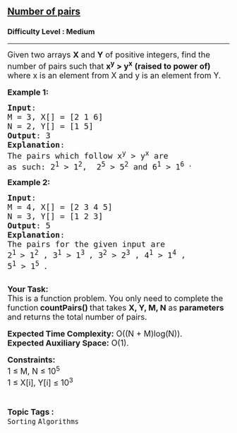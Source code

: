 <h2><a href="https://www.geeksforgeeks.org/problems/number-of-pairs-1587115620/1?page=2&difficulty=Medium&sprint=a663236c31453b969852f9ea22507634&sortBy=submissions">Number of pairs</a></h2><h3>Difficulty Level : Medium</h3><hr><div class="problems_problem_content__Xm_eO"><p><span style="font-size:18px">Given two arrays <strong>X</strong> and <strong>Y</strong> of positive integers, find the number of pairs such that&nbsp;<strong>x<sup>y</sup> &gt; y<sup>x</sup></strong>&nbsp;<strong>(raised to power of)</strong> where x is an element from X and y is an element from Y.</span><br>
<br>
<span style="font-size:18px"><strong>Example 1:</strong></span></p>

<pre><span style="font-size:18px"><strong>Input</strong>: 
M = 3, X[] = [2 1 6] 
N = 2, Y[] = [1 5]
<strong>Output</strong>: 3
<strong>Explanation</strong>: 
The pairs which follow x<sup>y</sup> &gt; y<sup>x</sup> are 
as such: 2<sup>1</sup> &gt; 1<sup>2</sup>,&nbsp; 2<sup>5</sup> &gt; 5<sup>2</sup> and 6<sup>1</sup> &gt; 1<sup>6 .</sup></span></pre>

<p><span style="font-size:18px"><strong>Example 2:</strong></span></p>

<pre><span style="font-size:18px"><strong>Input</strong>: 
M = 4, X[] = [2 3 4 5]
N = 3, Y[] = [1 2 3]
<strong>Output</strong>: 5
<strong>Explanation</strong>: 
The pairs for the given input are 
2<sup>1 </sup>&gt; 1<sup>2</sup> , 3<sup>1</sup> &gt; 1<sup>3 </sup>, 3<sup>2</sup> &gt; 2<sup>3</sup> , 4<sup>1</sup> &gt; 1<sup>4</sup> , 
5<sup>1</sup> &gt; 1<sup>5&nbsp;</sup>.</span></pre>

<p><br>
<span style="font-size:18px"><strong>Your Task:</strong><br>
This is a function problem. You only need to complete the function<strong> countPairs()&nbsp;</strong>that takes <strong>X, Y, M, N</strong> as <strong>parameters </strong>and returns the total number of pairs.</span><br>
<br>
<span style="font-size:18px"><strong>Expected Time Complexity:</strong>&nbsp;O((N + M)log(N)).<br>
<strong>Expected Auxiliary Space:</strong>&nbsp;O(1).</span><br>
<br>
<span style="font-size:18px"><strong>Constraints:</strong><br>
1 ≤ M, N ≤ 10<sup>5</sup><br>
1 ≤ X[i], Y[i]&nbsp;≤ 10<sup>3</sup></span></p>
</div><br><p><span style=font-size:18px><strong>Topic Tags : </strong><br><code>Sorting</code>&nbsp;<code>Algorithms</code>&nbsp;